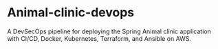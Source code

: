 # Animal-clinic-devops
A DevSecOps pipeline for deploying the Spring Animal clinic application with CI/CD, Docker, Kubernetes, Terraform, and Ansible on AWS.
